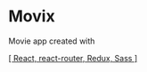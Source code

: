 
# Movix
Movie app created with 

<a href="https://vitejs.dev/">
[
React,
react-router,
Redux,
Sass
]
